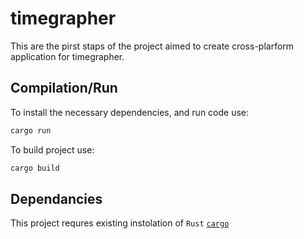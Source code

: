 # timegrapher

This are the pirst staps of the project aimed to create cross-plarform application for timegrapher. 

## Compilation/Run

To install the necessary dependencies, and run code use:

```sh
cargo run
```

To build project use:

```sh
cargo build
```

## Dependancies

This project requres existing instolation of `Rust` [`cargo`](https://www.rust-lang.org/tools/install)